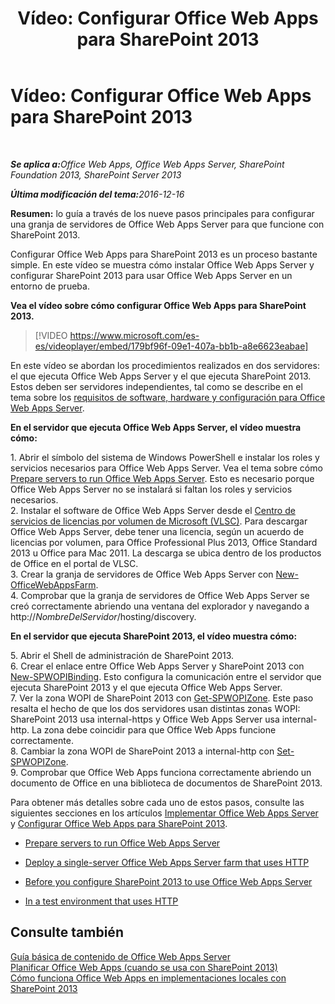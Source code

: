 ﻿---
title: 'Vídeo: Configurar Office Web Apps para SharePoint 2013'
TOCTitle: 'Vídeo: Configurar Office Web Apps para SharePoint 2013'
ms:assetid: 0c02633f-3839-448b-ae83-24f24c254179
ms:mtpsurl: https://technet.microsoft.com/es-es/library/Dn455088(v=office.15)
ms:contentKeyID: 59152174
ms.date: 12/18/2017
mtps_version: v=office.15
ms.translationtype: HT
---

# Vídeo: Configurar Office Web Apps para SharePoint 2013

 

_<strong>Se aplica a:</strong>Office Web Apps, Office Web Apps Server, SharePoint Foundation 2013, SharePoint Server 2013_

_<strong>Última modificación del tema:</strong>2016-12-16_

**Resumen:** lo guía a través de los nueve pasos principales para configurar una granja de servidores de Office Web Apps Server para que funcione con SharePoint 2013.

Configurar Office Web Apps para SharePoint 2013 es un proceso bastante simple. En este vídeo se muestra cómo instalar Office Web Apps Server y configurar SharePoint 2013 para usar Office Web Apps Server en un entorno de prueba.


**Vea el vídeo sobre cómo configurar Office Web Apps para SharePoint 2013.**

> [!VIDEO https://www.microsoft.com/es-es/videoplayer/embed/179bf96f-09e1-407a-bb1b-a8e6623eabae]

En este vídeo se abordan los procedimientos realizados en dos servidores: el que ejecuta Office Web Apps Server y el que ejecuta SharePoint 2013. Estos deben ser servidores independientes, tal como se describe en el tema sobre los [requisitos de software, hardware y configuración para Office Web Apps Server](plan-office-web-apps-server.md).

**En el servidor que ejecuta Office Web Apps Server, el vídeo muestra cómo:**

1\. Abrir el símbolo del sistema de Windows PowerShell e instalar los roles y servicios necesarios para Office Web Apps Server. Vea el tema sobre cómo [Prepare servers to run Office Web Apps Server](deploy-office-web-apps-server.md). Esto es necesario porque Office Web Apps Server no se instalará si faltan los roles y servicios necesarios.  
2\. Instalar el software de Office Web Apps Server desde el [Centro de servicios de licencias por volumen de Microsoft (VLSC)](http://go.microsoft.com/fwlink/p/?linkid=256561). Para descargar Office Web Apps Server, debe tener una licencia, según un acuerdo de licencias por volumen, para Office Professional Plus 2013, Office Standard 2013 u Office para Mac 2011. La descarga se ubica dentro de los productos de Office en el portal de VLSC.  
3\. Crear la granja de servidores de Office Web Apps Server con [New-OfficeWebAppsFarm](https://docs.microsoft.com/en-us/powershell/module/officewebapps/new-officewebappsfarm?view=officewebapps-ps).  
4\. Comprobar que la granja de servidores de Office Web Apps Server se creó correctamente abriendo una ventana del explorador y navegando a http://*NombreDelServidor*/hosting/discovery.

**En el servidor que ejecuta SharePoint 2013, el vídeo muestra cómo:**

5\. Abrir el Shell de administración de SharePoint 2013.  
6\. Crear el enlace entre Office Web Apps Server y SharePoint 2013 con [New-SPWOPIBinding](https://docs.microsoft.com/en-us/powershell/module/sharepoint-server/New-SPWOPIBinding?view=sharepoint-ps). Esto configura la comunicación entre el servidor que ejecuta SharePoint 2013 y el que ejecuta Office Web Apps Server.  
7\. Ver la zona WOPI de SharePoint 2013 con [Get-SPWOPIZone](https://docs.microsoft.com/en-us/powershell/module/sharepoint-server/Get-SPWOPIZone?view=sharepoint-ps). Este paso resalta el hecho de que los dos servidores usan distintas zonas WOPI: SharePoint 2013 usa internal-https y Office Web Apps Server usa internal-http. La zona debe coincidir para que Office Web Apps funcione correctamente.  
8\. Cambiar la zona WOPI de SharePoint 2013 a internal-http con [Set-SPWOPIZone](https://docs.microsoft.com/en-us/powershell/module/sharepoint-server/Set-SPWOPIZone?view=sharepoint-ps).  
9\. Comprobar que Office Web Apps funciona correctamente abriendo un documento de Office en una biblioteca de documentos de SharePoint 2013.

Para obtener más detalles sobre cada uno de estos pasos, consulte las siguientes secciones en los artículos [Implementar Office Web Apps Server](deploy-office-web-apps-server.md) y [Configurar Office Web Apps para SharePoint 2013](configure-office-web-apps-for-sharepoint-2013.md).

  - [Prepare servers to run Office Web Apps Server](deploy-office-web-apps-server.md)

  - [Deploy a single-server Office Web Apps Server farm that uses HTTP](deploy-office-web-apps-server.md)

  - [Before you configure SharePoint 2013 to use Office Web Apps Server](configure-office-web-apps-for-sharepoint-2013.md)

  - [In a test environment that uses HTTP](configure-office-web-apps-for-sharepoint-2013.md)

## Consulte también


[Guía básica de contenido de Office Web Apps Server](content-roadmap-for-office-web-apps-server.md)  
[Planificar Office Web Apps (cuando se usa con SharePoint 2013)](plan-office-web-apps-used-with-sharepoint-2013.md)  
[Cómo funciona Office Web Apps en implementaciones locales con SharePoint 2013](how-office-web-apps-work-on-premises-with-sharepoint-2013.md)  
  

[](how-office-web-apps-work-on-premises-with-sharepoint-2013.md)

